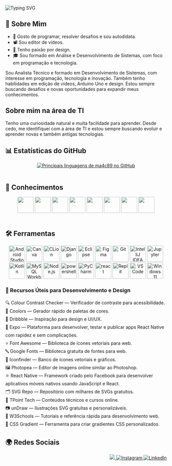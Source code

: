 ![Typing SVG](https://readme-typing-svg.demolab.com?font=Fira+Code&size=28&pause=1000&color=FFFFFF&center=true&vCenter=true&width=600&lines=%F0%9F%A4%9E!+Eu+sou+Márcio,+seja+bem-vindo.)

## 📌 Sobre Mim
<ul>
  <li>🧩 Gosto de programar, resolver desafios e sou autodidata.</li>
  <li>📽️ Sou editor de vídeos.</li>
  <li>🎨 Tenho paixão por design.</li>
  <li>🎓 Sou formado em Análise e Desenvolvimento de Sistemas, com foco em programação e tecnologia.</li>
</ul>

<p> 
Sou Analista Técnico e formado em Desenvolvimento de Sistemas, com interesse em programação, tecnologia e inovação. Também tenho habilidades em edição de vídeos, Arduino Uno e design. Estou sempre buscando desafios e novas oportunidades para expandir meus conhecimentos.
</p>

## Sobre mim na área de TI
<p>Tenho uma curiosidade natural e muita facilidade para aprender. Desde cedo, me identifiquei com a área de TI e estou sempre buscando evoluir e aprender novas e também antigas tecnologias.</p>

## 📊 Estatísticas do GitHub
<div style="display: flex; flex-wrap: wrap; justify-content: center; gap: 10px;">
  <a href="https://beacons.ai/ma4c89" target="_blank">
    <img 
      height="width: 700px" 
      src="https://github-readme-stats.vercel.app/api/top-langs/?username=ma4c89&layout=compact&langs_count=10&theme=light&hide_border=false" 
      alt="Principais linguagens de ma4c89 no GitHub" 
    />
  </a>
</div>

<br>

## 🧠 Conhecimentos
<div align="center">
  <img height="50" src="https://cdn.jsdelivr.net/gh/devicons/devicon@latest/icons/c/c-original.svg" />
  <img height="50" src="https://cdn.jsdelivr.net/gh/devicons/devicon@latest/icons/cplusplus/cplusplus-original.svg" />
  <img height="50" src="https://cdn.jsdelivr.net/gh/devicons/devicon@latest/icons/java/java-original-wordmark.svg" />
  <img height="50" src="https://cdn.jsdelivr.net/gh/devicons/devicon@latest/icons/html5/html5-original.svg" />
  <img height="50" src="https://cdn.jsdelivr.net/gh/devicons/devicon@latest/icons/css3/css3-original.svg" />
  <img height="50" src="https://cdn.jsdelivr.net/gh/devicons/devicon@latest/icons/javascript/javascript-original.svg" />
  <img height="50" src="https://cdn.jsdelivr.net/gh/devicons/devicon@latest/icons/python/python-original.svg" />
  <img height="50" src="https://cdn.jsdelivr.net/gh/devicons/devicon@latest/icons/mysql/mysql-original-wordmark.svg" />        
</div>

<br>

## 🛠️ Ferramentas
<div align="center">
  <img height="50" src="https://cdn.jsdelivr.net/gh/devicons/devicon@latest/icons/androidstudio/androidstudio-original.svg" alt="Android Studio" />
  <img height="50" src="https://cdn.jsdelivr.net/gh/devicons/devicon@latest/icons/canva/canva-original.svg" alt="Canva" />
  <img height="50" src="https://cdn.jsdelivr.net/gh/devicons/devicon/icons/clion/clion-original.svg" alt="CLion" />
  <img height="50" src="https://cdn.jsdelivr.net/gh/devicons/devicon/icons/django/django-plain.svg" alt="Django" />
  <img height="50" src="https://cdn.jsdelivr.net/gh/devicons/devicon@latest/icons/eclipse/eclipse-original.svg" alt="Eclipse" />
  <img height="50" src="https://cdn.jsdelivr.net/gh/devicons/devicon@latest/icons/figma/figma-original.svg" alt="Figma" />
  <img height="50" src="https://cdn.jsdelivr.net/gh/devicons/devicon/icons/git/git-original.svg" alt="Git" />
  <img height="50" src="https://cdn.jsdelivr.net/gh/devicons/devicon/icons/intellij/intellij-original.svg" alt="IntelliJ IDEA" />
  <img height="50" src="https://cdn.jsdelivr.net/gh/devicons/devicon/icons/jupyter/jupyter-original-wordmark.svg" alt="Jupyter" />
  <img height="50" src="https://cdn.jsdelivr.net/gh/devicons/devicon/icons/kotlin/kotlin-original.svg" alt="Kotlin" />
  <img height="50" src="https://cdn.jsdelivr.net/gh/devicons/devicon/icons/mysql/mysql-original-wordmark.svg" alt="MySQL Workbench" />
  <img height="50" src="https://cdn.jsdelivr.net/gh/devicons/devicon@latest/icons/nodejs/nodejs-plain-wordmark.svg" alt="Node.js" />        
  <img height="50" src="https://cdn.jsdelivr.net/gh/devicons/devicon@latest/icons/powershell/powershell-original.svg" alt="powershell" />
  <img height="50" src="https://cdn.jsdelivr.net/gh/devicons/devicon@latest/icons/pycharm/pycharm-original.svg" alt="PyCharm" />
  <img height="50" src="https://cdn.jsdelivr.net/gh/devicons/devicon@latest/icons/react/react-original.svg" alt="react"/>
  <img height="50" src="https://cdn.jsdelivr.net/gh/devicons/devicon@latest/icons/replit/replit-original.svg" alt="Replit" />
  <img height="50" src="https://cdn.jsdelivr.net/gh/devicons/devicon@latest/icons/vscode/vscode-original.svg" alt="VS Code" />
  <img height="50" src="https://cdn.jsdelivr.net/gh/devicons/devicon@latest/icons/windows11/windows11-original-wordmark.svg" alt="Windows 11" />
</div>


<div>
  <h3>🔧 Recursos Úteis para Desenvolvimento e Design</h3>
  <ul style="list-style-type: none; padding-left: 0; line-height: 1.8;">
    <li>🔍 <a href="https://www.color-blindness.com/color-name-hue/" target="_blank" rel="noopener noreferrer" style="text-decoration: none;">Colour Contrast Checker</a> — Verificador de contraste para acessibilidade.</li>
    <li>🎨 <a href="https://coolors.co/" target="_blank" rel="noopener noreferrer" style="text-decoration: none;">Coolors</a> — Gerador rápido de paletas de cores.</li>
    <li>🎯 <a href="https://dribbble.com/" target="_blank" rel="noopener noreferrer" style="text-decoration: none;">Dribbble</a> — Inspiração para design e UI/UX.</li>
    <li>🔧 <a href="https://expo.dev/" target="_blank" rel="noopener noreferrer" style="text-decoration: none;">Expo</a> — Plataforma para desenvolver, testar e publicar apps React Native com rapidez e sem complicações.</li>
    <li>⭐ <a href="https://fontawesome.com/" target="_blank" rel="noopener noreferrer" style="text-decoration: none;">Font Awesome</a> — Biblioteca de ícones vetoriais para web.</li>
    <li>🔤 <a href="https://fonts.google.com/" target="_blank" rel="noopener noreferrer" style="text-decoration: none;">Google Fonts</a> — Biblioteca gratuita de fontes para web.</li>
    <li>🧩 <a href="https://www.iconfinder.com/" target="_blank" rel="noopener noreferrer" style="text-decoration: none;">Iconfinder</a> — Banco de ícones vetoriais e gráficos.</li>
    <li>🖼️ <a href="https://www.photopea.com/" target="_blank" rel="noopener noreferrer" style="text-decoration: none;">Photopea</a> — Editor de imagens online similar ao Photoshop.</li>
    <li>⚛️ <a href="https://reactnative.dev/" target="_blank" rel="noopener noreferrer" style="text-decoration: none;">React Native</a> — Framework criado pelo Facebook para desenvolver aplicativos móveis nativos usando JavaScript e React.</li>
    <li>🗂️ <a href="https://www.svgrepo.com/" target="_blank" rel="noopener noreferrer" style="text-decoration: none;">SVG Repo</a> — Repositório com milhares de SVGs gratuitos.</li>
    <li>🧠 <a href="https://www.tpointtech.com/" target="_blank" rel="noopener noreferrer" style="text-decoration: none;">TPoint Tech</a> — Conteúdos técnicos e cursos online.</li>
    <li>📷 <a href="https://undraw.co/" target="_blank" rel="noopener noreferrer" style="text-decoration: none;">unDraw</a> — Ilustrações SVG gratuitas e personalizáveis.</li>
    <li>📘 <a href="https://www.w3schools.com/" target="_blank" rel="noopener noreferrer" style="text-decoration: none;">W3Schools</a> — Tutoriais e referência rápida para desenvolvimento web.</li>
    <li>🌈 <a href="https://cssgradient.io/" target="_blank" rel="noopener noreferrer" style="text-decoration: none;">CSS Gradient</a> — Ferramenta para criar gradientes CSS personalizados.</li>
  </ul>
</div>

## 🌍 Redes Sociais
<p align="right">
  <a href="https://twitter.com/Marciovila9541" target="_blank">
    <img src="https://img.shields.io/badge/Twitter-1DA1F2?style=for-the-badge&logo=twitter&logoColor=white"/>
  </a>
  <a href="https://www.instagram.com/marcio_ferreira11" target="_blank">
    <img src="https://img.shields.io/badge/Instagram-E4405F?style=for-the-badge&logo=instagram&logoColor=white" alt="Instagram" />
  </a>
  <a href="https://www.linkedin.com/in/márcio-ferreira-b54383327" target="_blank">
    <img src="https://img.shields.io/badge/LinkedIn-0077B5?style=for-the-badge&logo=linkedin&logoColor=white" alt="LinkedIn" />
  </a>
</p>
